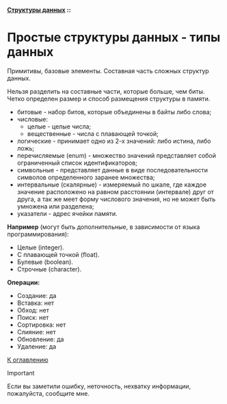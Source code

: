 **[Структуры данных](../README.md#data-structures) ::**
# Простые структуры данных - типы данных

Примитивы, базовые элементы. Составная часть сложных структур данных.

Нельзя разделить на составные части, которые больше, чем биты. Четко определен размер и способ размещения структуры в памяти.

- битовые - набор битов, которые объединены в байты либо слова;
- числовые:
  - целые - целые числа;
  - вещественные - числа с плавающей точкой;
- логические - принимает одно из 2-х значений: либо истина, либо ложь;
- перечисляемые (enum) - множество значений представляет собой ограниченный список идентификаторов;
- символьные - представляет данные в виде последовательности символов определенного заранее множества;
- интервальные (скалярные) - измеряемый по шкале, где каждое значение расположено на равном расстоянии (интервале) друг от друга, а так же меет форму числового значения, но не может быть умножена или разделена;
- указатели - адрес ячейки памяти.

**Например** (могут быть дополнительные, в зависимости от языка программирования):
- Целые (integer).
- С плавающей точкой (float).
- Булевые (boolean).
- Строчные (character).

**Операции:**
- Создание: да
- Вставка: нет
- Обход: нет
- Поиск: нет
- Сортировка: нет
- Слияние: нет
- Обновление: да
- Удаление: да

[К оглавлению](../README.md#data-structures)

> [!IMPORTANT]
> Если вы заметили ошибку, неточность, нехватку информации, пожалуйста, сообщите мне.
